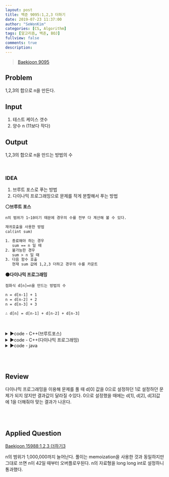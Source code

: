 ```yaml
---
layout: post
title: 백준 9095:1,2,3 더하기
date: 2019-07-23 11:37:00
author: "SeWonKim"
categories: [CS, Algorithm]
tags: [알고리즘, 백준, BOJ]
fullview: false
comments: true
description: 
---
```


> [Baekjoon 9095](https://www.acmicpc.net/problem/9095)

## Problem
  1,2,3의 합으로 n을 만든다.

## Input
  1. 테스트 케이스 갯수
  2. 양수 n (11보다 작다)
    
## Output
  1,2,3의 합으로 n을 만드는 방법의 수

&nbsp;
&nbsp;

### IDEA
  1. 브루트 포스로 푸는 방법
  2. 다이나믹 프로그래밍으로 문제를 작게 분할해서 푸는 방법
  
  **⚪브루트 포스**
  ```html
  n의 범위가 1~10이기 때문에 경우의 수를 전부 다 계산해 볼 수 있다.
  
  재귀호출을 사용한 방법
  cal(int sum)
  
  1. 종료해야 하는 경우 
     sum == n 일 때
  2. 불가능한 경우
     sum > n 일 때
  3. 다음 함수 호출
     현재 sum 값에 1,2,3 더하고 경우의 수를 카운트 
  ```
  
  **⚫다이나믹 프로그래밍**
  ```html
  점화식 d[n]=n을 만드는 방법의 수
  
  n = d[n-1] + 1
  n = d[n-2] + 2
  n = d[n-3] + 3
  
  ∴ d[n] = d[n-1] + d[n-2] + d[n-3]
  ```
  
  
&nbsp;
&nbsp;

<details>
<summary>▶️code - C++(브루트포스)</summary>
<div markdown="1">

```cpp
#include <iostream>
using namespace std;

int n;
int cnt = 0;
int cal(int sum) {

	if (sum == n) {
		return 1;
	}

	if (sum > n) {
		return 0;
	}

	int cnt = 0;
	for (int i = 1; i <= 3; i++) {
		cnt += cal(sum + i);
	}

	return cnt;
}

int main() {

	int k;
	cin >> k;

	while (k--) {
		cin >> n;
		cout<< cal(0) << "\n";
	}
	
	return 0;
}
```
</div>
</details>


<details>
<summary>▶️code - C++(다이나믹 프로그래밍)</summary>
<div markdown="1">

```cpp
#include <iostream>
#include <vector>
using namespace std;

vector<int> d(11);

int go(int n) {

	if (n < 0) return 0;
	else if (n == 0) return 1;
	else if (n == 1) return 1;

	//memoization
	if (d[n] > 0) return d[n];
	else if(n > 1 && d[n] <= 0) {
		d[n] = (go(n-1) + go(n-2) + go(n-3));
	}

	return d[n];
}

int main() {

	int k, n;
	cin >> k;

	while (k--) {
		cin >> n;
		cout << go(n) << "\n";
	}
	
	return 0;
}
```
</div>
</details>


<details>
<summary>▶️code - java</summary>
<div markdown="1">

```java
import java.io.BufferedReader;
import java.io.InputStreamReader;

public class Main {
    public static void main(String[] args) throws Exception {
        BufferedReader br = new BufferedReader(new InputStreamReader(System.in));
        int T = Integer.parseInt(br.readLine());
        int[] DP = new int[11];
        DP[0] = 1;
        DP[1] = 1;
        DP[2] = 2;
        for (int testCase = 0; testCase < T; testCase++) {
            int n = Integer.parseInt(br.readLine());
            System.out.println(get(DP, n));
        }
    }

    private static int get(int[] DP, int n) {
        if (DP[n] > 0) {
            return DP[n];
        }
        return get(DP, n - 1) + get(DP, n - 2) + get(DP, n - 3);
    }
}
```

</div>
</details>

&nbsp;  
&nbsp;
## Review
다이나믹 프로그래밍을 이용해 문제를 풀 때 d[0] 값을 0으로 설정하던 1로 설정하던 문제가 되지 않지만 결과값이 달라질 수있다.
0으로 설정했을 때에는 d[1], d[2], d[3]값에 1을 더해줘야 맞는 결과가 나온다.

&nbsp;  
&nbsp;

## Applied Question 
[Baekjoon 15988:1,2,3 더하기3](https://www.acmicpc.net/problem/15988)

n의 범위가 1,000,000까지 늘어난다. 풀이는 memoization을 사용한 것과 동일하지만 그대로 쓰면 n이 42일 때부터 오버플로우된다.
n의 자료형을 long long int로 설정하니 통과했다.
